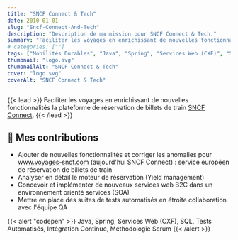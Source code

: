 ```yaml
---
title: "SNCF Connect & Tech"
date: 2010-01-01
slug: "Sncf-Connect-And-Tech"
description: "Description de ma mission pour SNCF Connect & Tech."
summary: "Faciliter les voyages en enrichissant de nouvelles fonctionnalités la plateforme de réservation de billets de train [SNCF Connect](https://www.sncf-connect.com/)."
# categories: [""]
tags: ["Mobilités Durables", "Java", "Spring", "Services Web (CXF)", "SQL", "Tests Automatisés", "Intégration Continue", "Méthodologie Scrum"]
thumbnail: "logo.svg"
thumbnailAlt: "SNCF Connect & Tech"
cover: "logo.svg"
coverAlt: "SNCF Connect & Tech"
---
```


{{< lead >}}
Faciliter les voyages en enrichissant de nouvelles fonctionnalités la plateforme de réservation de billets de train [SNCF Connect](https://www.sncf-connect.com/).
{{< /lead >}}

## :dart: Mes contributions

* Ajouter de nouvelles fonctionnalités et corriger les anomalies pour www.voyages-sncf.com (aujourd'hui SNCF Connect) :
service européen de réservation de billets de train
* Analyser en détail le moteur de réservation (Yield management)
* Concevoir et implémenter de nouveaux services web B2C dans un environnement orienté services (SOA)
* Mettre en place des suites de tests automatisés en étroite collaboration avec l'équipe QA

{{< alert "codepen" >}}
Java, Spring, Services Web (CXF), SQL, Tests Automatisés, Intégration Continue, Méthodologie Scrum
{{< /alert >}}
